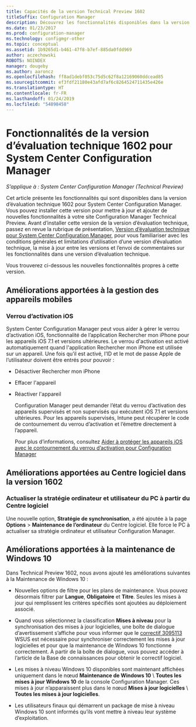 ```yaml
---
title: Capacités de la version Technical Preview 1602
titleSuffix: Configuration Manager
description: Découvrez les fonctionnalités disponibles dans la version d’évaluation technique 1602 pour System Center Configuration Manager.
ms.date: 01/23/2017
ms.prod: configuration-manager
ms.technology: configmgr-other
ms.topic: conceptual
ms.assetid: 1b9265d1-b461-47f8-b7ef-885da0fdd969
author: aczechowski
ROBOTS: NOINDEX
manager: dougeby
ms.author: aaroncz
ms.openlocfilehash: ff8ad1debf053c75d5c62f8a12169060ddcead85
ms.sourcegitcommit: ef3fdf21180e43afd7af6c8264524711435e426e
ms.translationtype: HT
ms.contentlocale: fr-FR
ms.lasthandoff: 01/24/2019
ms.locfileid: "54898458"
---
```

# <a name="capabilities-in-technical-preview-1602-for-system-center-configuration-manager"></a>Fonctionnalités de la version d’évaluation technique 1602 pour System Center Configuration Manager

*S’applique à : System Center Configuration Manager (Technical Preview)*

Cet article présente les fonctionnalités qui sont disponibles dans la version d’évaluation technique 1602 pour System Center Configuration Manager. Vous pouvez installer cette version pour mettre à jour et ajouter de nouvelles fonctionnalités à votre site Configuration Manager Technical Preview. Avant d’installer cette version de la version d’évaluation technique, passez en revue la rubrique de présentation, [Version d’évaluation technique pour System Center Configuration Manager](../../core/get-started/technical-preview.md), pour vous familiariser avec les conditions générales et limitations d’utilisation d’une version d’évaluation technique, la mise à jour entre les versions et l’envoi de commentaires sur les fonctionnalités dans une version d’évaluation technique.  

 Vous trouverez ci-dessous les nouvelles fonctionnalités propres à cette version.  

##  <a name="BKMK_MDM"></a> Améliorations apportées à la gestion des appareils mobiles  

### <a name="ios-activation-lock"></a>Verrou d’activation iOS  
 System Center Configuration Manager peut vous aider à gérer le verrou d’activation iOS, fonctionnalité de l’application Rechercher mon iPhone pour les appareils iOS 7.1 et versions ultérieures. Le verrou d'activation est activé automatiquement quand l'application Rechercher mon iPhone est utilisée sur un appareil. Une fois qu’il est activé, l’ID et le mot de passe Apple de l’utilisateur doivent être entrés pour pouvoir :  

- Désactiver Rechercher mon iPhone  

- Effacer l'appareil  

- Réactiver l'appareil  

  Configuration Manager peut demander l’état du verrou d’activation des appareils supervisés et non supervisés qui exécutent iOS 7.1 et versions ultérieures. Pour les appareils supervisés, Intune peut récupérer le code de contournement du verrou d’activation et l’émettre directement à l’appareil.  

  Pour plus d’informations, consultez [Aider à protéger les appareils iOS avec le contournement du verrou d’activation pour Configuration Manager](/sccm/mdm/deploy-use/manage-ios-activation-lock)  

##  <a name="BKMK_SC1601"></a> Améliorations apportées au Centre logiciel dans la version 1602  

### <a name="refresh-pc-machine-and-user-policy-from-software-center"></a>Actualiser la stratégie ordinateur et utilisateur du PC à partir du Centre logiciel  
 Une nouvelle option, **Stratégie de synchronisation**, a été ajoutée à la page **Options** > **Maintenance de l’ordinateur** du Centre logiciel. Elle force le PC à actualiser sa stratégie ordinateur et utilisateur Configuration Manager.  

##  <a name="BKMK_Win10Servicing"></a> Améliorations apportées à la maintenance de Windows 10  
 Dans Technical Preview 1602, nous avons ajouté les améliorations suivantes à la Maintenance de Windows 10 :  

-   Nouvelles options de filtre pour les plans de maintenance.  Vous pouvez désormais filtrer par **Langue**, **Obligatoire** et **Titre**. Seules les mises à jour qui remplissent les critères spécifiés sont ajoutées au déploiement associé.  

-   Quand vous sélectionnez la classification **Mises à niveau** pour la synchronisation des mises à jour logicielles, une boîte de dialogue d’avertissement s’affiche pour vous informer que le [correctif 3095113](https://support.microsoft.com/kb/3095113) WSUS est nécessaire pour synchroniser correctement les mises à jour logicielles et pour que la maintenance de Windows 10 fonctionne correctement.  À partir de la boîte de dialogue, vous pouvez accéder à l’article de la Base de connaissances pour obtenir le correctif logiciel.  

-   Les mises à niveau Windows 10 disponibles sont maintenant affichées uniquement dans le nœud **Maintenance de Windows 10** \ **Toutes les mises à jour Windows 10** de la console Configuration Manager. Ces mises à jour n’apparaissent plus dans le nœud **Mises à jour logicielles** \ **Toutes les mises à jour logicielles**.  

-   Les utilisateurs finaux qui démarrent un package de mise à niveau Windows 10 sont informés qu’ils vont mettre à niveau leur système d’exploitation.  
